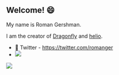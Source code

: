 ## Welcome! 😄

My name is Roman Gershman.

I am the creator of [Dragonfly](https://github.com/dragonflydb/dragonfly)
and [helio](https://github.com/romange/helio).


- 🐥 Twitter - https://twitter.com/romanger
- ![](https://dcbadge.vercel.app/api/shield/981548507557134356?style=flat)


![](https://github-readme-stats.vercel.app/api?username=romange&show_icons=true)